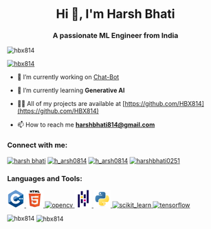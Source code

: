 <h1 align="center">Hi 👋, I'm Harsh Bhati</h1>
<h3 align="center">A passionate ML Engineer from India</h3>

<p align="left"> <img src="https://komarev.com/ghpvc/?username=hbx814&label=Profile%20views&color=0e75b6&style=flat" alt="hbx814" /> </p>

<p align="left"> <a href="https://github.com/ryo-ma/github-profile-trophy"><img src="https://github-profile-trophy.vercel.app/?username=hbx814" alt="hbx814" /></a> </p>

- 🔭 I’m currently working on [Chat-Bot](https://github.com/HBX814/Chat-Bot)

- 🌱 I’m currently learning **Generative AI**

- 👨‍💻 All of my projects are available at [https://github.com/HBX814](https://github.com/HBX814)

- 📫 How to reach me **harshbhati814@gmail.com**

<h3 align="left">Connect with me:</h3>
<p align="left">
<a href="https://linkedin.com/in/harsh bhati" target="blank"><img align="center" src="https://raw.githubusercontent.com/rahuldkjain/github-profile-readme-generator/master/src/images/icons/Social/linked-in-alt.svg" alt="harsh bhati" height="30" width="40" /></a>
<a href="https://kaggle.com/h_arsh0814" target="blank"><img align="center" src="https://raw.githubusercontent.com/rahuldkjain/github-profile-readme-generator/master/src/images/icons/Social/kaggle.svg" alt="h_arsh0814" height="30" width="40" /></a>
<a href="https://instagram.com/h_arsh0814" target="blank"><img align="center" src="https://raw.githubusercontent.com/rahuldkjain/github-profile-readme-generator/master/src/images/icons/Social/instagram.svg" alt="h_arsh0814" height="30" width="40" /></a>
<a href="https://discord.gg/harshbhati0251" target="blank"><img align="center" src="https://raw.githubusercontent.com/rahuldkjain/github-profile-readme-generator/master/src/images/icons/Social/discord.svg" alt="harshbhati0251" height="30" width="40" /></a>
</p>

<h3 align="left">Languages and Tools:</h3>
<p align="left"> <a href="https://www.w3schools.com/cpp/" target="_blank" rel="noreferrer"> <img src="https://raw.githubusercontent.com/devicons/devicon/master/icons/cplusplus/cplusplus-original.svg" alt="cplusplus" width="40" height="40"/> </a> <a href="https://www.w3.org/html/" target="_blank" rel="noreferrer"> <img src="https://raw.githubusercontent.com/devicons/devicon/master/icons/html5/html5-original-wordmark.svg" alt="html5" width="40" height="40"/> </a> <a href="https://opencv.org/" target="_blank" rel="noreferrer"> <img src="https://www.vectorlogo.zone/logos/opencv/opencv-icon.svg" alt="opencv" width="40" height="40"/> </a> <a href="https://pandas.pydata.org/" target="_blank" rel="noreferrer"> <img src="https://raw.githubusercontent.com/devicons/devicon/2ae2a900d2f041da66e950e4d48052658d850630/icons/pandas/pandas-original.svg" alt="pandas" width="40" height="40"/> </a> <a href="https://www.python.org" target="_blank" rel="noreferrer"> <img src="https://raw.githubusercontent.com/devicons/devicon/master/icons/python/python-original.svg" alt="python" width="40" height="40"/> </a> <a href="https://scikit-learn.org/" target="_blank" rel="noreferrer"> <img src="https://upload.wikimedia.org/wikipedia/commons/0/05/Scikit_learn_logo_small.svg" alt="scikit_learn" width="40" height="40"/> </a> <a href="https://www.tensorflow.org" target="_blank" rel="noreferrer"> <img src="https://www.vectorlogo.zone/logos/tensorflow/tensorflow-icon.svg" alt="tensorflow" width="40" height="40"/> </a> </p>

<p><img align="left" src="https://github-readme-stats.vercel.app/api/top-langs?username=hbx814&show_icons=true&locale=en&layout=compact" alt="hbx814" /></p>

<p>&nbsp;<img align="center" src="https://github-readme-stats.vercel.app/api?username=hbx814&show_icons=true&locale=en" alt="hbx814" /></p>
